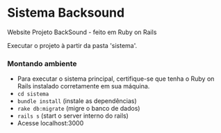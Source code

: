 # Sistema Backsound
Website Projeto BackSound - feito em Ruby on Rails

Executar o projeto à partir da pasta 'sistema'.

### Montando ambiente
- Para executar o sistema principal, certifique-se que tenha o Ruby on Rails instalado corretamente em sua máquina.
- `cd sistema`
- `bundle install` (instale as dependências)
- `rake db:migrate` (migre o banco de dados)
- `rails s` (start o server interno do rails)
- Acesse localhost:3000
